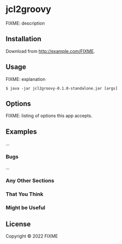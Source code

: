 # jcl2groovy

FIXME: description

## Installation

Download from http://example.com/FIXME.

## Usage

FIXME: explanation

    $ java -jar jcl2groovy-0.1.0-standalone.jar [args]

## Options

FIXME: listing of options this app accepts.

## Examples

...

### Bugs

...

### Any Other Sections
### That You Think
### Might be Useful

## License

Copyright © 2022 FIXME

